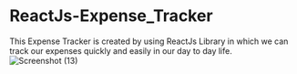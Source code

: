 # ReactJs-Expense_Tracker
This Expense Tracker is created by using ReactJs Library in which we can track our expenses quickly and easily in our day to day life.
![Screenshot (13)](https://user-images.githubusercontent.com/104157532/164593304-2ae2ec44-4914-4648-b4d9-a78758478b06.png)
